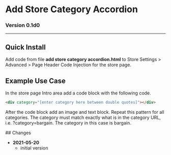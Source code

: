 # Add Store Category Accordion

### Version 0.1d0

---

## Quick Install

Add code from file **add store category accordion.html** to Store Settings >
Advanced > Page Header Code Injection for the store page.

## Example Use Case

​In the store page Intro area add a code block with the following code.

```html
<div category="[enter category here between double quotes]"></div>
```

After the code block add an image and text block. Repeat this pattern for all
categories. The category must match exactly what is in the category URL, 
i.e. ?category=bargain. The category in this case is bargain.

​## Changes

<ul>
  <!-- li>
    <strong>
      2021-05-12
      </strong>
    <ul>
      <li>
        fix MutationObserver bail check
        </li>
      <li>
        bumped version to 0.1d1
        </li>
      </ul>
    <br>
    </li -->
  <li>
    <strong>
      2021-05-20
      </strong>
    <ul>
      <li>
        initial version
        </li>
      </ul>
    </li>
  </ul>
